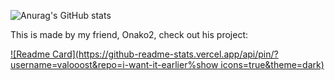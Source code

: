 ![Anurag's GitHub stats](https://github-readme-stats.vercel.app/api?username=valooost&show_icons=true&theme=dark)

This is made by my friend, Onako2, check out his project:

[![Readme Card](https://github-readme-stats.vercel.app/api/pin/?username=valooost&repo=i-want-it-earlier%show icons=true&theme=dark)](https://github.com/anuraghazra/github-readme-stats)
